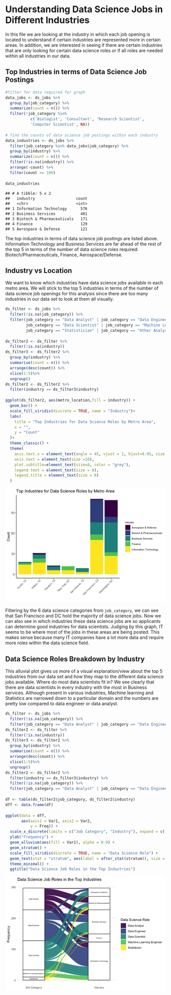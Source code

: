 Understanding Data Science Jobs in Different Industries
================

In this file we are looking at the industry in which each job opening is
located to understand if certain industries are represented more in
certain areas. In addition, we are interested in seeing if there are
certain industries that are only looking for certain data science roles
or if all roles are needed within all industries in our data.

## Top Industries in terms of Data Science Job Postings

``` r
#filter for data required for graph
data_jobs <- ds_jobs %>% 
  group_by(job_category) %>% 
  summarize(count = n()) %>% 
  filter(!job_category %in% 
           c('Biologist', 'Consultant', 'Research Scientist', 
           'Computer Scientist', NA))

# find the counts of data science job postings within each industry
data_industries <- ds_jobs %>%
  filter(job_category %in% data_jobs$job_category) %>% 
  group_by(industry) %>% 
  summarize(count = n()) %>% 
  filter(!is.na(industry)) %>% 
  arrange(-count) %>% 
  filter(count >= 100)

data_industries
```

    ## # A tibble: 5 x 2
    ##   industry                  count
    ##   <chr>                     <int>
    ## 1 Information Technology      576
    ## 2 Business Services           401
    ## 3 Biotech & Pharmaceuticals   171
    ## 4 Finance                     129
    ## 5 Aerospace & Defense         121

The top industries in terms of data science job postings are listed
above. Information Technology and Business Services are far ahead of the
rest of the top 5 in terms of the number of data science roles required:
Biotech/Pharmaceuticals, Finance, Aerospace/Defense.

## Industry vs Location

We want to know which industries have data science jobs available in
each metro area. We will stick to the top 5 industries in terms of the
number of data science job openings for this analysis since there are
too many industries in our data set to look at them all visually.

``` r
ds_filter <- ds_jobs %>%
  filter(!is.na(job_category)) %>%
  filter(job_category == "Data Analyst" | job_category == "Data Engineer" | 
         job_category == "Data Scientist" | job_category == "Machine Learning Engineer" |
         job_category == "Statistician" | job_category == "Other Analyst")

ds_filter2 <- ds_filter %>%
  filter(!is.na(industry))
ds_filter3 <- ds_filter2 %>%
  group_by(industry) %>%
  summarise(count = n()) %>%
  arrange(desc(count)) %>%
  slice(1:5)%>%
  ungroup()
ds_filter2 <- ds_filter2 %>%
  filter(industry == ds_filter3$industry)

ggplot(ds_filter2, aes(metro_location,fill = industry)) +
  geom_bar() +
  scale_fill_viridis(discrete = TRUE, name = "Industry")+
  labs(
    title = "Top Industries for Data Science Roles by Metro Area",
    x = "",
    y = "Count"
  )+
  theme_classic() +
  theme(
    axis.text.x = element_text(angle = 45, vjust = 1, hjust=0.95, size = 8),
    axis.text = element_text(size =10),
    plot.subtitle=element_text(size=8, color = "grey"),
    legend.text = element_text(size = 8),
    legend.title = element_text(size = 8)
  )
```

![](3_2_Industry_files/figure-gfm/unnamed-chunk-3-1.png)<!-- -->

Filtering by the 6 data science categories from `job_category`, we can
see that San Francisco and DC hold the majority of data science jobs.
Now we can also see in which industries these data science jobs are so
applicants can determine good industries for data scientists. Judging by
this graph, IT seems to be where most of the jobs in these areas are
being posted. This makes sense because many IT companies have a lot more
data and require more roles within the data science field.

## Data Science Roles Breakdown by Industry

This alluvial plot gives us more of a visual explanation/view about the
top 5 industries from our data set and how they map to the different
data science jobs available. Where do most data scientists fit in? We
see clearly that there are data scientists in every industry with the
most in Business services. Although present in various industries,
Machine learning and Statistics are narrowed down to a particular domain
and the numbers are pretty low compared to data engineer or data
analyst.

``` r
ds_filter <- ds_jobs %>%
  filter(!is.na(job_category)) %>%
  filter(job_category == "Data Analyst" | job_category == "Data Engineer" | job_category == "Data Scientist" | job_category == "Machine Learning Engineer" | job_category == "Statistician" | job_category == "Other Analyst")
ds_filter2 <- ds_filter %>%
  filter(!is.na(industry))
ds_filter3 <- ds_filter2 %>%
  group_by(industry) %>%
  summarise(count = n()) %>%
  arrange(desc(count)) %>%
  slice(1:5)%>%
  ungroup()
ds_filter2 <- ds_filter2 %>%
  filter(industry == ds_filter3$industry) %>%
  filter(!is.na(job_category)) %>%
  filter(job_category == "Data Analyst" | job_category == "Data Engineer" | job_category == "Data Scientist" | job_category == "Machine Learning Engineer" | job_category == "Statistician")

df <- table(ds_filter2$job_category, ds_filter2$industry)
dff <- data.frame(df)

ggplot(data = dff,
       aes(axis1 = Var1, axis2 = Var2,
           y = Freq)) +
  scale_x_discrete(limits = c("Job Category", "Industry"), expand = c(.2, .05)) +
  ylab("Frequency") +
  geom_alluvium(aes(fill = Var1), alpha = 0.9) +
  geom_stratum() +
  scale_fill_viridis(discrete = TRUE, name = "Data Science Role") +
  geom_text(stat = "stratum", aes(label = after_stat(stratum)), size = 1.9) +
  theme_minimal() +
  ggtitle("Data Science Job Roles in the Top Industries")
```

![](3_2_Industry_files/figure-gfm/unnamed-chunk-4-1.png)<!-- -->
